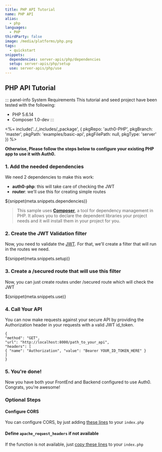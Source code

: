 ```yaml
---
title: PHP API Tutorial
name: PHP API
alias:
  - php
languages:
  - PHP
thirdParty: false
image: /media/platforms/php.png
tags:
  - quickstart
snippets:
  dependencies: server-apis/php/dependencies
  setup: server-apis/php/setup
  use: server-apis/php/use
---
```


## PHP API Tutorial

::: panel-info System Requirements​
This tutorial and seed project have been tested with the following:
* PHP 5.6.14
* Composer 1.0-dev
:::

<%= include('../_includes/_package', {
  pkgRepo: 'auth0-PHP',
  pkgBranch: 'master',
  pkgPath: 'examples/basic-api',
  pkgFilePath: null,
  pkgType: 'server'
}) %>

**Otherwise, Please follow the steps below to configure your existing PHP app to use it with Auth0.**

### 1. Add the needed dependencies

We need 2 dependencies to make this work:

* **auth0-php**: this will take care of checking the JWT
* **router**: we'll use this for creating simple routes

${snippet(meta.snippets.dependencies)}

> This sample uses **[Composer](https://getcomposer.org/doc/00-intro.md)**, a tool for dependency management in PHP. It allows you to declare the dependent libraries your project needs and it will install them in your project for you.

### 2. Create the JWT Validation filter

Now, you need to validate the [JWT](/jwt). For that, we'll create a filter that will run in the routes we need.

${snippet(meta.snippets.setup)}

### 3. Create a /secured route that will use this filter

Now, you can just create routes under /secured route which will check the JWT

${snippet(meta.snippets.use)}

### 4. Call Your API
You can now make requests against your secure API by providing the Authorization header in your requests with a valid JWT id_token.
```har
{
"method": "GET",
"url": "http://localhost:8000/path_to_your_api",
"headers": [
{ "name": "Authorization", "value": "Bearer YOUR_ID_TOKEN_HERE" }
]
}
```

### 5. You're done!

Now you have both your FrontEnd and Backend configured to use Auth0. Congrats, you're awesome!

### Optional Steps
#### Configure CORS

You can configure CORS, by just adding [these lines](https://github.com/auth0/auth0-PHP/blob/master/examples/basic-api/index.php#L47-L58) to your `index.php`

#### Define `apache_request_headers` if not available

If the function is not available, just [copy these lines](https://github.com/auth0/auth0-PHP/blob/master/examples/basic-api/index.php#L8-L29) to your `index.php`
